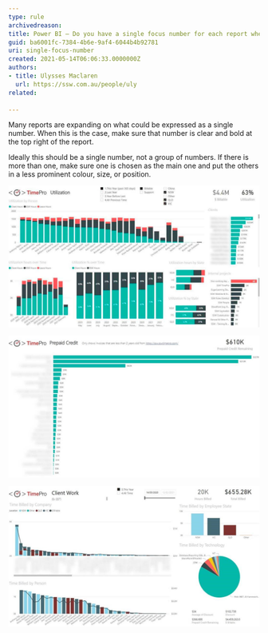 ```yaml
---
type: rule
archivedreason:
title: Power BI – Do you have a single focus number for each report when possible?
guid: ba6001fc-7384-4b6e-9af4-6044b4b92781
uri: single-focus-number
created: 2021-05-14T06:06:33.0000000Z
authors: 
- title: Ulysses Maclaren
  url: https://ssw.com.au/people/uly
related:

---
```


Many reports are expanding on what could be expressed as a single number. When this is the case, make sure that number is clear and bold at the top right of the report.

Ideally this should be a single number, not a group of numbers. If there is more than one, make sure one is chosen as the main one and put the others in a less prominent colour, size, or position.

<!--endintro-->

![Figure: One number at the top right sums up the whole report in a single number](report-single-number-1.jpg)

![Figure: Another good example](report-single-number-2.jpg)

![Figure: and another](report-single-number-3.jpg)
